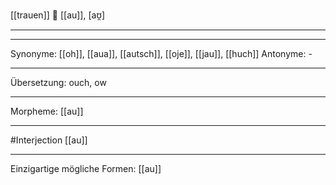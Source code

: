 [[trauen]]
🥺 [[au]], [aʊ̯]

---

---

Synonyme: [[oh]], [[aua]], [[autsch]], [[oje]], [[jau]], [[huch]]
Antonyme: -

---

Übersetzung: ouch, ow

---

Morpheme:
[[au]]

---

#Interjection [[au]]

---

Einzigartige mögliche Formen: [[au]]
